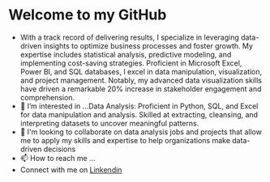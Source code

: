 # Welcome to my GitHub
- With a track record of delivering results, I specialize in leveraging data-driven insights to optimize business processes and foster growth. My expertise includes statistical analysis, predictive modeling, and implementing cost-saving strategies. Proficient in Microsoft Excel, Power BI, and SQL databases, I excel in data manipulation, visualization, and project management. Notably, my advanced data visualization skills have driven a remarkable 20% increase in stakeholder engagement and comprehension.
- 👀 I’m interested in ...Data Analysis: Proficient in Python, SQL, and Excel for data manipulation and analysis. Skilled at extracting, cleansing, and interpreting datasets to uncover meaningful patterns.
- 💞️ I'm looking to collaborate on data analysis jobs and projects that allow me to apply my skills and expertise to help organizations make data-driven decisions
- 📫 How to reach me ...
- Connect with me on [Linkendin](https://www.linkedin.com/in/abiodun-morakinyo-3ab46b27a/)

<!---
blackcoffe69/blackcoffe69 is a ✨ special ✨ repository because its `README.md` (this file) appears on your GitHub profile.
You can click the Preview link to take a look at your changes.
--->
